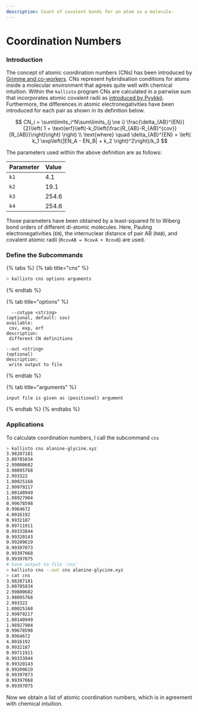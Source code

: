 ```yaml
---
description: Count of covalent bonds for an atom in a molecule.
---
```


# Coordination Numbers

### Introduction

The concept of atomic coordination numbers \(CNs\) has been introduced by [Grimme and co-workers](https://doi.org/10.1063/1.3382344). CNs represent hybridisation conditions for atoms inside a molecular environment that agrees quite well with chemical intuition. Within the `kallisto` program CNs are calculated in a pairwise sum that incorporates atomic covalent radii as [introduced by Pyykkö](https://doi.org/10.1002/chem.200800987). Furthermore, the differences in atomic electronegativities have been introduced for each pair as shown in its definition below.

$$
CN_i = \sum\limits_i^N\sum\limits_{j \ne i} \frac{\delta_{AB}^{EN}}{2}\left( 1 + \text{erf}\left(-k_0\left(\frac{R_{AB}-R_{AB}^{cov}}{R_{AB}}\right)\right) \right)
\\
\text{where} \quad \delta_{AB}^{EN} = \left( k_1 \exp\left(|EN_A - EN_B| + k_2 \right)^2\right)/k_3
$$



The parameters used within the above definition are as follows:

| Parameter | Value |
| :--- | :--- |
| `k1` | 4.1 |
| `k2` | 19.1 |
| `k3` | 254.6 |
| `k4` | 254.6 |

Those parameters have been obtained by a least-squared fit to Wiberg bond orders of different di-atomic molecules. Here, Pauling electronegativities \(`EN`\), the internuclear distance of pair AB \(`RAB`\), and covalent atomic radii \(`RcovAB = RcovA + RcovB`\) are used. 

### Define the Subcommands

{% tabs %}
{% tab title="cns" %}
```bash
> kallisto cns options arguments
```
{% endtab %}

{% tab title="options" %}
```markup
  --cntype <string>
(optional, default: cov)
available:
 cov, exp, erf
description:
 different CN definitions
 
--out <string> 
(optional)
description: 
 write output to file
```
{% endtab %}

{% tab title="arguments" %}
```
input file is given as (positional) argument
```
{% endtab %}
{% endtabs %}

### Applications

To calculate coordination numbers, I call the subcommand `cns` 

```bash
> kallisto cns alanine-glycine.xyz
3.98207181
3.00785834 
2.99800682 
3.98095768 
2.993322   
1.00025168
2.99979217 
1.00140949 
1.98927904 
0.99678598 
0.9964672  
4.0016192
0.9932187  
0.99711911 
0.99333844 
0.99320143 
0.99209619 
0.99397073
0.99397068 
0.99397075
# Save output to file 'cns'
> kallisto cns --out cns alanine-glycine.xyz
> cat cns
3.98207181
3.00785834 
2.99800682 
3.98095768 
2.993322   
1.00025168
2.99979217 
1.00140949 
1.98927904 
0.99678598 
0.9964672  
4.0016192
0.9932187  
0.99711911 
0.99333844 
0.99320143 
0.99209619 
0.99397073
0.99397068 
0.99397075
```

Now we obtain a list of atomic coordination numbers, which is in agreement with chemical intuition. 

